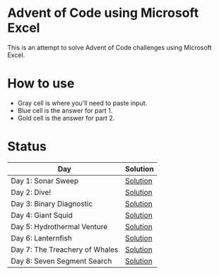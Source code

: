 # Advent of Code using Microsoft Excel
This is an attempt to solve Advent of Code challenges using Microsoft Excel.

# How to use
- Gray cell is where you'll need to paste input.
- Blue cell is the answer for part 1.
- Gold cell is the answer for part 2.

# Status
|Day|Solution|
|-|-|
|Day 1: Sonar Sweep|[Solution](Day1.xlsx)|
|Day 2: Dive!|[Solution](Day2.xlsx)|
|Day 3: Binary Diagnostic|[Solution](Day3.xlsx)|
|Day 4: Giant Squid|[Solution](Day4.xlsx)|
|Day 5: Hydrothermal Venture|[Solution](Day5.xlsx.zip)|
|Day 6: Lanternfish|[Solution](Day6.xlsx)|
|Day 7: The Treachery of Whales|[Solution](Day7.xlsx.7z)|
|Day 8: Seven Segment Search|[Solution](Day8.xlsx)|
